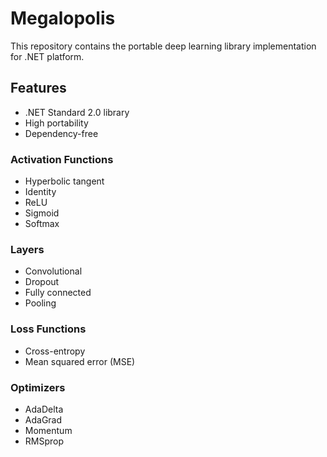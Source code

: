 # Megalopolis

This repository contains the portable deep learning library implementation for .NET platform.

## Features

* .NET Standard 2.0 library
* High portability
* Dependency-free

### Activation Functions
* Hyperbolic tangent
* Identity
* ReLU
* Sigmoid
* Softmax

### Layers
* Convolutional
* Dropout
* Fully connected
* Pooling

### Loss Functions
* Cross-entropy
* Mean squared error (MSE)

### Optimizers
* AdaDelta
* AdaGrad
* Momentum
* RMSprop
